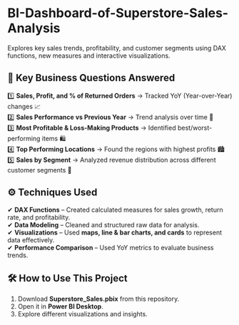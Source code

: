 # BI-Dashboard-of-Superstore-Sales-Analysis
Explores key sales trends, profitability, and customer segments using DAX functions, new measures and interactive visualizations.

## 🎯 Key Business Questions Answered
1️⃣ **Sales, Profit, and % of Returned Orders** → Tracked YoY (Year-over-Year) changes 📈  
2️⃣ **Sales Performance vs Previous Year** → Trend analysis over time 🔄  
3️⃣ **Most Profitable & Loss-Making Products** → Identified best/worst-performing items 🛍️  
4️⃣ **Top Performing Locations** → Found the regions with highest profits 🏙️  
5️⃣ **Sales by Segment** → Analyzed revenue distribution across different customer segments 🎯  

## ⚙️ Techniques Used
✔ **DAX Functions** – Created calculated measures for sales growth, return rate, and profitability.  
✔ **Data Modeling** – Cleaned and structured raw data for analysis.  
✔ **Visualizations** – Used **maps, line & bar charts, and cards** to represent data effectively.  
✔ **Performance Comparison** – Used YoY metrics to evaluate business trends.  

## 🛠️ How to Use This Project
1. Download **Superstore_Sales.pbix** from this repository.
2. Open it in **Power BI Desktop**.
3. Explore different visualizations and insights.
